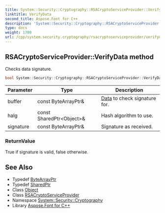 ```yaml
---
title: System::Security::Cryptography::RSACryptoServiceProvider::VerifyData method
linktitle: VerifyData
second_title: Aspose.Font for C++
description: 'System::Security::Cryptography::RSACryptoServiceProvider::VerifyData method. Checks data signature in C++.'
type: docs
weight: 1700
url: /cpp/system.security.cryptography/rsacryptoserviceprovider/verifydata/
---
```

## RSACryptoServiceProvider::VerifyData method


Checks data signature.

```cpp
bool System::Security::Cryptography::RSACryptoServiceProvider::VerifyData(const ByteArrayPtr &buffer, const SharedPtr<Object> &halg, const ByteArrayPtr &signature)
```


| Parameter | Type | Description |
| --- | --- | --- |
| buffer | const ByteArrayPtr\& | [Data](../../../system.data/) to check signature for. |
| halg | const SharedPtr\<Object\>\& | Hash algorithm to use. |
| signature | const ByteArrayPtr\& | Signature as received. |

### ReturnValue

True if signature is valid, false otherwise.

## See Also

* Typedef [ByteArrayPtr](../../../system/bytearrayptr/)
* Typedef [SharedPtr](../../../system/sharedptr/)
* Class [Object](../../../system/object/)
* Class [RSACryptoServiceProvider](../)
* Namespace [System::Security::Cryptography](../../)
* Library [Aspose.Font for C++](../../../)
